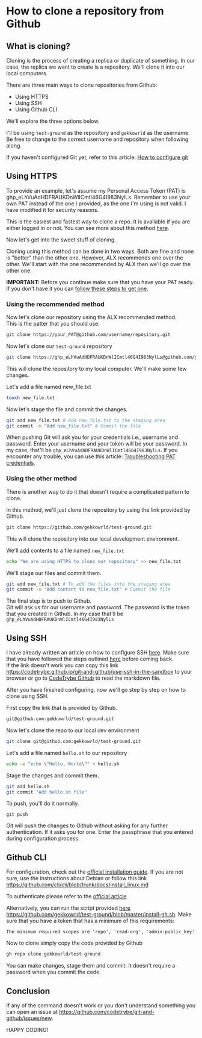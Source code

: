 # How to clone a repository from Github

## What is cloning?

Cloning is the process of creating a replica or duplicate of something. In our case, the replica we want to create is a repository. We'll clone it into our local computers.

There are three main ways to clone repositories from Github:

- Using HTTPS
- Using SSH
- Using Github CLI

We'll explore the three options below.

I'll be using `test-ground` as the repository and `gekkowrld` as the username. Be free to change to the correct username and repository when following along.

If you haven't configured Git yet, refer to this article: [How to configure git](https://codetrybe.github.io/git-and-github/how-to-configure-git)

## Using HTTPS

To provide an example, let's assume my Personal Access Token (PAT) is ghp_eLhVuAdHDFRAUKDnWlICmtl46G4I983NylLs. Remember to use your own PAT instead of the one I provided, as the one I'm using is not valid. I have modified it for security reasons.

This is the easiest and fastest way to clone a repo. It is available if you are either logged in or not. You can see more about this method [here](https://docs.github.com/en/get-started/getting-started-with-git/about-remote-repositories#cloning-with-https-urls).

Now let's get into the sweet stuff of cloning.

Cloning using this method can be done in two ways. Both are fine and none is "better" than the other one. However, ALX recommends one over the other. We'll start with the one recommended by ALX then we'll go over the other one.

**IMPORTANT:** Before you continue make sure that you have your PAT ready. If you don't have it you can [follow these steps to get one](https://docs.github.com/en/authentication/keeping-your-account-and-data-secure/creating-a-personal-access-token).

### Using the recommended method

Now let's clone our repository using the ALX recommended method.  
This is the patter that you should use:

```txt
git clone https://your_PAT@github.com/username/repository.git
```

Now let's clone our `test-ground` repository

```bash
git clone https://ghp_eLhVuAdHDFRAUKDnWlICmtl46G4I983NylLs@github.com/gekkowrld/test-ground.git
```

This will clone the repository to my local computer. We'll make some few changes.

Let's add a file named new_file.txt

```bash
touch new_file.txt
```

Now let's stage the file and commit the changes.

```bash
git add new_file.txt # Add new_file.txt to the staging area
git commit -m "Add new_file.txt" # Commit the file
```

When pushing Git will ask you for your credentials i.e., username and password. Enter your username and your token will be your password. In my case, that'll be `ghp_eLhVuAdHDFRAUKDnWlICmtl46G4I983NylLs`. If you encounter any trouble, you can use this article: [Troubleshooting PAT credentials](https://codetrybe.github.io/git-and-github/how-to-handle-pat-credentials).

### Using the other method

There is another way to do it that doesn't require a complicated pattern to clone.

In this method, we'll just clone the repository by using the link provided by Github.

```txt
git clone https://github.com/gekkowrld/test-ground.git
```

This will clone the repository into our local development environment.

We'll add contents to a file named `new_file.txt`

```bash
echo "We are using HTTPS to clone our repository" >> new_file.txt
```

We'll stage our files and commit them.

```bash
git add new_file.txt # To add the files into the staging area
git commit -m "Add content to new_file.txt" # Commit the file
```

The final step is to push to Github.  
Git will ask us for our username and password. The password is the token that you created in Github. In my case that'll be `ghp_eLhVuAdHDFRAUKDnWlICmtl46G4I983NylLs`

## Using SSH

I have already written an article on how to configure SSH [here](https://codetrybe.github.io/git-and-github/use-ssh-in-the-sandbox). Make sure that you have followed the steps outlined [here](https://codetrybe.github.io/git-and-github/use-ssh-in-the-sandbox) before coming back.  
If the link doesn't work you can copy this link <https://codetrybe.github.io/git-and-github/use-ssh-in-the-sandbox> to your browser or go to [CodeTrybe Github](https://github.com/codetrybe/git-and-github/blob/main/docs/use-ssh-in-the-sandbox.md) to read the markdown file.

After you have finished configuring, now we'll go step by step on how to clone using SSH.

First copy the link that is provided by Github.

```txt
git@github.com:gekkowrld/test-ground.git
```

Now let's clone the repo to our local dev environment

```bash
git clone git@github.com:gekkowrld/test-ground.git
```

Let's add a file named `hello.sh` to our repository

```bash
echo -e "echo \"Hello, World\"" > hello.sh
```

Stage the changes and commit them.

```bash
git add hello.sh
git commit "Add hello.sh file"
```

To push, you'll do it normally.

```shell
git push
```

Git will push the changes to Github without asking for any further authentication. If it asks you for one. Enter the passphrase that you entered during configuration process.

## Github CLI

For configuration, check out the [official installation guide](https://github.com/cli/cli#installation). If you are not sure, use the instructions about Debian or follow this link <https://github.com/cli/cli/blob/trunk/docs/install_linux.md>

To authenticate please refer to the [official article](https://cli.github.com/manual/gh_auth_login)

Alternatively, you can run the script provided [here](https://github.com/gekkowrld/test-ground/blob/master/install-gh.sh) <https://github.com/gekkowrld/test-ground/blob/master/install-gh.sh>. Make sure that you have a token that has a minimum of this requirements:

`The minimum required scopes are 'repo', 'read:org', 'admin:public_key'`

Now to clone simply copy the code provided by Github

```txt
gh repo clone gekkowrld/test-ground
```

You can make changes, stage them and commit. It doesn't require a password when you commit the code.

## Conclusion

If any of the command doesn't work or you don't understand something you can open an issue at <https://github.com/codetrybe/git-and-github/issues/new>.

HAPPY CODING!
